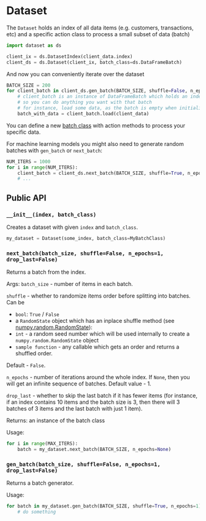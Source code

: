 # Dataset

The `Dataset` holds an index of all data items (e.g. customers, transactions, etc) and a specific action class to process a small subset of data (batch)
```python
import dataset as ds

client_ix = ds.DatasetIndex(client_data.index)
client_ds = ds.Dataset(client_ix, batch_class=ds.DataFrameBatch)
```

And now you can conveniently iterate over the dataset
```python
BATCH_SIZE = 200
for client_batch in client_ds.gen_batch(BATCH_SIZE, shuffle=False, n_epochs=1):
    # client_batch is an instance of DataFrameBatch which holds an index of the subset of the original dataset
    # so you can do anything you want with that batch
    # for instance, load some data, as the batch is empty when initialized
    batch_with_data = client_batch.load(client_data)
```
You can define a new [batch class](batch.md) with action methods to process your specific data.

For machine learning models you might also need to generate random batches with `gen_batch` or `next_batch`:
```python
NUM_ITERS = 1000
for i in range(NUM_ITERS):
    client_batch = client_ds.next_batch(BATCH_SIZE, shuffle=True, n_epochs=None)
    # ...
```

## Public API

### `__init__(index, batch_class)`
Creates a dataset with given `index` and `batch_class`.
```python
my_dataset = Dataset(some_index, batch_class=MyBatchClass)
```

### `next_batch(batch_size, shuffle=False, n_epochs=1, drop_last=False)`
Returns a batch from the index.

Args:
`batch_size` - number of items in each batch.

`shuffle` - whether to randomize items order before splitting into batches. Can be  
- `bool`: `True` / `False`
- a `RandomState` object which has an inplace shuffle method (see [numpy.random.RandomState](https://docs.scipy.org/doc/numpy/reference/generated/numpy.random.RandomState.html)):
- `int` - a random seed number which will be used internally to create a `numpy.random.RandomState` object
- `sample function` - any callable which gets an order and returns a shuffled order.

Default - `False`.

`n_epochs` - number of iterations around the whole index. If `None`, then you will get an infinite sequence of batches. Default value - 1.

`drop_last` - whether to skip the last batch if it has fewer items (for instance, if an index contains 10 items and the batch size is 3, then there will 3 batches of 3 items and the last batch with just 1 item).

Returns:
an instance of the batch class

Usage:
```python
for i in range(MAX_ITERS):
    batch = my_dataset.next_batch(BATCH_SIZE, n_epochs=None)
```

### `gen_batch(batch_size, shuffle=False, n_epochs=1, drop_last=False)`
Returns a batch generator.

Usage:
```python
for batch in my_dataset.gen_batch(BATCH_SIZE, shuffle=True, n_epochs=1):
    # do something
```
